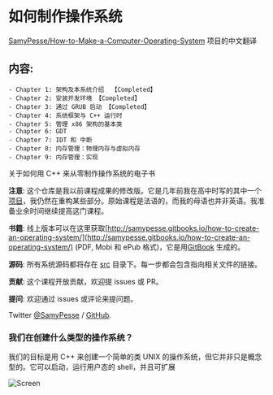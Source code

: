 如何制作操作系统
=======================================
[SamyPesse/How-to-Make-a-Computer-Operating-System](https://github.com/SamyPesse/How-to-Make-a-Computer-Operating-System) 项目的中文翻译

## 内容:
	- Chapter 1: 架构及本系统介绍  【Completed】
	- Chapter 2: 安装开发环境 【Completed】
	- Chapter 3: 通过 GRUB 启动 【Completed】
	- Chapter 4: 系统框架与 C++ 运行时
	- Chapter 5: 管理 x86 架构的基本类
	- Chapter 6: GDT
	- Chapter 7: IDT 和 中断
	- Chapter 8: 内存管理：物理内存与虚拟内存
	- Chapter 9: 内存管理：实现

关于如何用 C++ 来从零制作操作系统的电子书

**注意**: 这个仓库是我以前课程成果的修改版。它是几年前我在高中时写的其中一个[项目](https://github.com/SamyPesse/devos)，我仍然在重构某些部分。原始课程是法语的，而我的母语也并非英语。我准备业余时间继续提高这门课程。

**书籍**: 
线上版本可以在这里获取[http://samypesse.gitbooks.io/how-to-create-an-operating-system/](http://samypesse.gitbooks.io/how-to-create-an-operating-system/) (PDF, Mobi 和 ePub 格式)，它是用[GitBook](https://www.gitbook.com/) 生成的。

**源码**: 所有系统源码都将存在 [src](https://github.com/SamyPesse/How-to-Make-a-Computer-Operating-System/tree/master/src) 目录下。每一步都会包含指向相关文件的链接。

**贡献**: 这个课程开放贡献，欢迎提 issues 或 PR。

**提问**: 欢迎通过 issues 或评论来提问题。

Twitter [@SamyPesse](https://twitter.com/SamyPesse) / [GitHub](https://github.com/SamyPesse).

### 我们在创建什么类型的操作系统？

我们的目标是用 C++ 来创建一个简单的类 UNIX 的操作系统，但它并非只是概念型的。它可以启动，运行用户态的 shell，并且可扩展

![Screen](./preview.png)
